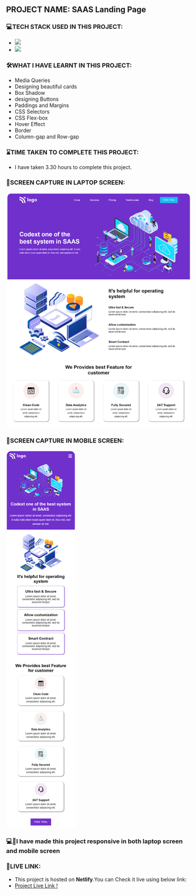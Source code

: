 ## PROJECT NAME: SAAS Landing Page

### **💻TECH STACK USED IN THIS PROJECT:** 
- <img src="https://img.shields.io/badge/HTML5-E34F26?style=for-the-badge&logo=html5&logoColor=white" />
- <img src="https://img.shields.io/badge/CSS3-1572B6?style=for-the-badge&logo=css3&logoColor=white" />

### **🛠WHAT I HAVE LEARNT IN THIS PROJECT:** 
- Media Queries
- Designing beautiful cards
- Box Shadow
- designing Buttons 
- Paddings and Margins
- CSS Selectors
- CSS Flex-box
- Hover Effect
- Border
- Column-gap and Row-gap

### **⌛TIME TAKEN TO COMPLETE THIS PROJECT:** 
- I have taken 3.30 hours to complete this project.

### **👀SCREEN CAPTURE IN LAPTOP SCREEN:**
![SAAS Landing Page Screen Capture In Laptop Screen](ScreenCapture-In-Laptop-Screen.png)

### **👀SCREEN CAPTURE IN MOBILE SCREEN:**
![SAAS Landing Page Screen Capture In Mobile Screen](ScreenCapture-In-Mobile-Screen.png)

### 💻📱I have made this project responsive in both **laptop** screen and **mobile** screen

### **🚀LIVE LINK:**
-  This project is hosted on **Netlify**.You can Check it live using below link: 
-  [Project Live Link !](https://631ebc6c66338943ee42228b--radiant-tiramisu-d3814d.netlify.app/)

